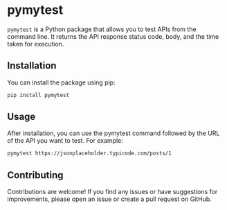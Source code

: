 # pymytest

`pymytest` is a Python package that allows you to test APIs from the command line. It returns the API response status code, body, and the time taken for execution.

## Installation

You can install the package using pip:

```bash
pip install pymytest
```

## Usage

After installation, you can use the pymytest command followed by the URL of the API you want to test. For example:

```bash 
pymytest https://jsonplaceholder.typicode.com/posts/1
```

## Contributing

Contributions are welcome! If you find any issues or have suggestions for improvements, please open an issue or create a pull request on GitHub.